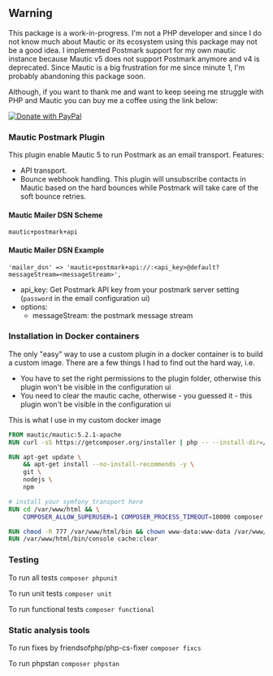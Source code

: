 ## Warning

This package is a work-in-progress. I'm not a PHP developer and since I do not know much about Mautic or its ecosystem using this package may not be a good idea.
I implemented Postmark support for my own mautic instance because Mautic v5 does not support Postmark anymore and v4 is deprecated.
Since Mautic is a big frustration for me since minute 1, I'm probably abandoning this package soon.

Although, if you want to thank me and want to keep seeing me struggle with PHP and Mautic you can buy me a coffee using the link below:

[![Donate with PayPal](https://raw.githubusercontent.com/stefan-niedermann/paypal-donate-button/master/paypal-donate-button.png)](https://www.paypal.com/donate/?business=P8YLKWGH3E6XU&no_recurring=1&item_name=If+you+want+to+see+me+keep+struggling+with+PHP+and+Mautic%2C+make+me+happy+and+buy+me+a+coffee+%3A-%29&currency_code=EUR)

### Mautic Postmark Plugin

This plugin enable Mautic 5 to run Postmark as an email transport. Features:

- API transport.
- Bounce webhook handling. This plugin will unsubscribe contacts in Mautic based on the hard bounces while Postmark will take care of the soft bounce retries.

#### Mautic Mailer DSN Scheme

`mautic+postmark+api`

#### Mautic Mailer DSN Example

`'mailer_dsn' => 'mautic+postmark+api://:<api_key>@default?messageStream=<messageStream>',`

- api_key: Get Postmark API key from your postmark server setting (`password` in the email configuration ui)
- options:
  - messageStream: the postmark message stream

### Installation in Docker containers

The only "easy" way to use a custom plugin in a docker container is to build a custom image. There are a few things I had to find out the hard way, i.e.

- You have to set the right permissions to the plugin folder, otherwise this plugin won't be visible in the configuration ui
- You need to clear the mautic cache, otherwise - you guessed it - this plugin won't be visible in the configuration ui

This is what I use in my custom docker image

```Dockerfile
FROM mautic/mautic:5.2.1-apache
RUN curl -sS https://getcomposer.org/installer | php -- --install-dir=/usr/bin --filename=composer

RUN apt-get update \
    && apt-get install --no-install-recommends -y \
    git \
    nodejs \
    npm

# install your symfony transport here
RUN cd /var/www/html && \
    COMPOSER_ALLOW_SUPERUSER=1 COMPOSER_PROCESS_TIMEOUT=10000 composer require mariotebest/mautic-postmark-mailer:1.0.1

RUN chmod -R 777 /var/www/html/bin && chown www-data:www-data /var/www/html/docroot/plugins -R
RUN /var/www/html/bin/console cache:clear
```

### Testing

To run all tests `composer phpunit`

To run unit tests `composer unit`

To run functional tests `composer functional`

### Static analysis tools

To run fixes by friendsofphp/php-cs-fixer `composer fixcs`

To run phpstan `composer phpstan`
